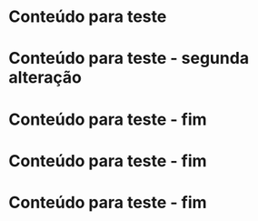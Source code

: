 # Conteúdo para teste
# Conteúdo para teste - segunda alteração
# Conteúdo para teste - fim 
# Conteúdo para teste - fim 
# Conteúdo para teste - fim 
